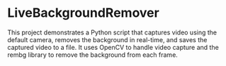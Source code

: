 # LiveBackgroundRemover
This project demonstrates a Python script that captures video using the default camera, removes the background in real-time, and saves the captured video to a file. It uses OpenCV to handle video capture and the rembg library to remove the background from each frame.
